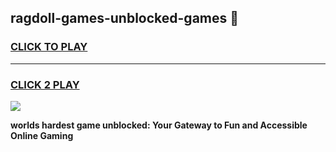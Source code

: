 
## ragdoll-games-unblocked-games 👋
<h3>
<a href="https://premium.freeplayer.one?title=ragdoll-games-unblocked-games&ref=14F">CLICK TO PLAY</a></h3>
<hr>

<h3>
<a href="https://premium.freeplayer.one?title=ragdoll-games-unblocked-games&ref=14F">CLICK 2 PLAY</a>
  
</h3>

<a href="https://premium.freeplayer.one?title=ragdoll-games-unblocked-games&ref=12F/"><img src="https://clearcache.store/games.png"></a>


**worlds hardest game unblocked: Your Gateway to Fun and Accessible Online Gaming**
